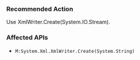### Recommended Action
Use XmlWriter.Create(System.IO.Stream).

### Affected APIs
* `M:System.Xml.XmlWriter.Create(System.String)`
